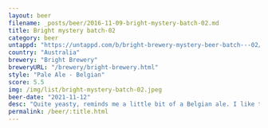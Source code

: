 ```yaml
---
layout: beer
filename: _posts/beer/2016-11-09-bright-mystery-batch-02.md
title: Bright mystery batch-02
category: beer
untappd: "https://untappd.com/b/bright-brewery-mystery-beer-batch---02/4009668"
country: "Australia"
brewery: "Bright Brewery"
breweryURL: "/brewery/bright-brewery.html"
style: "Pale Ale - Belgian"
score: 5.5
img: /img/list/bright-mystery-batch-02.jpeg
beer-date: "2021-11-12"
desc: "Quite yeasty, reminds me a little bit of a Belgian ale. I like the mystery element, but this seems like a beer that didn’t work"
permalink: /beer/:title.html
---
```

